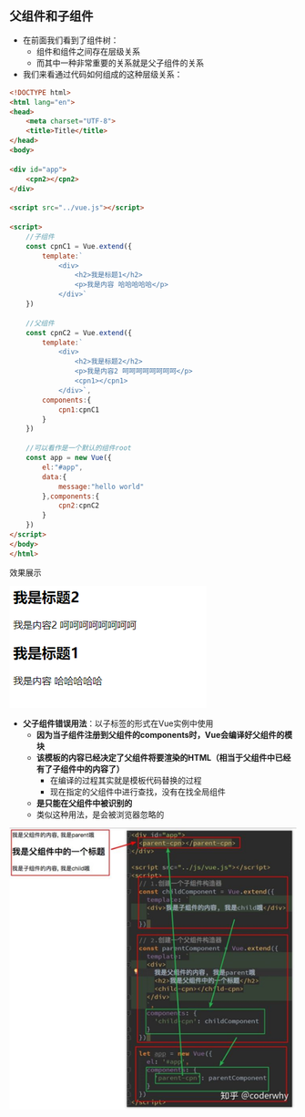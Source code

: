 ## 父组件和子组件

- 在前面我们看到了组件树：
  - 组件和组件之间存在层级关系
  - 而其中一种非常重要的关系就是父子组件的关系
- 我们来看通过代码如何组成的这种层级关系：

```html
<!DOCTYPE html>
<html lang="en">
<head>
    <meta charset="UTF-8">
    <title>Title</title>
</head>
<body>

<div id="app">
    <cpn2></cpn2>
</div>

<script src="../vue.js"></script>

<script>
    //子组件
    const cpnC1 = Vue.extend({
        template:`
            <div>
                <h2>我是标题1</h2>
                <p>我是内容 哈哈哈哈哈</p>
            </div>`
    })
	
    //父组件
    const cpnC2 = Vue.extend({
        template:`
            <div>
                <h2>我是标题2</h2>
                <p>我是内容2 呵呵呵呵呵呵呵呵</p>
                <cpn1></cpn1>
            </div>`,
        components:{
            cpn1:cpnC1
        }
    })

	//可以看作是一个默认的组件root
    const app = new Vue({
        el:"#app",
        data:{
            message:"hello world"
        },components:{
            cpn2:cpnC2
        }
    })
</script>
</body>
</html>
```

效果展示

![企业微信截图_20210821172147](image/企业微信截图_20210821172147.png)

- **父子组件错误用法**：以子标签的形式在Vue实例中使用
  - **因为当子组件注册到父组件的components时，Vue会编译好父组件的模块**
  - **该模板的内容已经决定了父组件将要渲染的HTML（相当于父组件中已经有了子组件中的内容了）**
    - 在编译的过程其实就是模板代码替换的过程
    - 现在指定的父组件中进行查找，没有在找全局组件
  - **<child-cpn></child-cpn>是只能在父组件中被识别的**
  - 类似这种用法，<child-cpn></child-cpn>是会被浏览器忽略的

![image-20210821171520203](image/image-20210821171520203.png)



